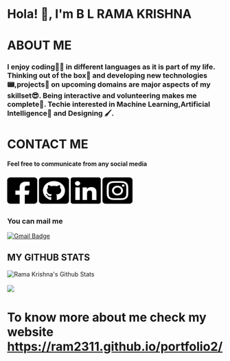 # Hola! 👋, I'm B L RAMA KRISHNA

# ABOUT ME

### I enjoy coding👨‍💻 in different languages as it is part of my life. Thinking out of the box🎁 and developing new technologies📟,projects📝 on upcoming domains are major aspects of my skillset😎. Being interactive and volunteering makes me complete🤗. Techie interested in Machine Learning,Artificial Intelligence🧐 and Designing 🖌.

# CONTACT ME
#### Feel free to communicate from any social media

[![](https://github.com/Praneethpsp/Praneethpsp/blob/master/facebook-square-brands%201.png)](https://www.facebook.com/profile.php?id=100002515919118)
[![](https://github.com/Praneethpsp/Praneethpsp/blob/master/github-square-brands%201.png)](https://github.com/ram2311)
[![](https://github.com/Praneethpsp/Praneethpsp/blob/master/linkedin-brands%201.png)](https://www.linkedin.com/in/b-l-rama-krishna-181aa2182/)
[![](https://github.com/Praneethpsp/Praneethpsp/blob/master/instagram-square-brands%201.png)](https://www.instagram.com/ram_2311/)


### You can mail me
[![Gmail Badge](https://img.shields.io/badge/-RAMA%20KRISHNA-c14438?style=flat-square&logo=Gmail&logoColor=white&link=mailto:lakshmiramakrishna.2018@vitstudent.ac.in)](mailto:lakshmiramakrishna.2018@vitstudent.ac.in)

## MY GITHUB STATS
![Rama Krishna's Github Stats](https://github-readme-stats.vercel.app/api/top-langs/?username=ram2311&layout=compact)
<br><br>
![](https://komarev.com/ghpvc/?username=ram2311&color=ffd700&style=plastic)

# To know more about me check my website https://ram2311.github.io/portfolio2/
